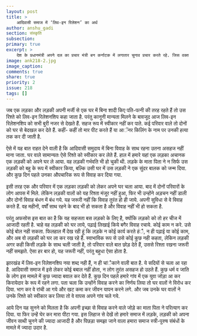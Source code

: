 ```yaml
---
layout: post
title: >
    आदिवासी समाज में ‘लिव-इन रिलेशन’ का अर्थ
author: anshu_gadi
section: संस्कृति
subsection:
primary: true
excerpt: >
    देश के प्रधानमंत्री अपने दल का प्रचार मंत्री बन कर्नाटक में लगातार चुनाव प्रचार करते रहे. जिस वक्त मणिपुर जल रहा था, लोग मर रहे थे, उस वक्त वे बेशर्मी से वहां रोड शो कर रहे थे.
image: ank218-2.jpg
image_caption: 
comments: true
share: true
priority: 2
issue: 218
tags: []
---
```


जब एक लड़का और लड़की अपनी मर्जी से एक घर में बिना शादी किए पति-पत्नी की तरह रहते हैं तो उस रिश्ते को लिव-इन रिलेशनशिप कहा जाता है. परंतु कानूनी मान्यता मिलने के बावजूद आज लिव-इन रिलेशनशिप को सभी बुरी नजर से देखते हैं. सहज रूप में स्वीकार नहीं कर पाते. कई परिवार वाले तो दोनों को घर से बेदखल कर देते हैं. कहीं- कहीं तो मार पीट करते हैं या आॅनर किलिंग के नाम पर उनकी हत्या तक कर दी जाती है.

ऐसे में यह बात राहत देने वाली है कि आदिवासी समुदाय में बिना विवाह के साथ रहना उतना असहज नहीं माना जाता. घर वाले सामान्यतः ऐसे रिश्ते को स्वीकार कर लेते हैं. हाल में हमारे यहां एक लड़का अचानक एक लड़की को अपने घर ले आया. वह लड़की गर्भवति भी हो चुकी थी. लड़के के माता पिता ने न सिर्फ उस लड़की को बहु के रूप में स्वीकार किया, बल्कि उसी घर में उस लड़की ने एक सुंदर बालक को जन्म दिया. और कुछ दिन पहले उनका औपचारिक रूप से विवाह कर दिया गया.

इसी तरह एक और परिवार में एक लड़का लड़की को लेकर अपने घर चला आया. बाद में दोनों परिवारों के लोग आपस में मिले. लेकिन लड़की वालों को यह रिश्ता मंजूर नहीं हुआ, फिर भी उन्होंने अड़चन नहीं डाली और दोनों विवाह बंधन में बंध गये. यह जरूरी नहीं कि विवाह तुरंत हो ही जाये. अपनी सुविधा से वे विवाह करते हैं. वह महीनों, वर्षों साथ रहने के बाद भी हो सकता है और विवाह नहीं भी हो सकता है.

परंतु अफसोस इस बात का है कि यह सहजता बस लड़को के लिए है, क्योंकि लड़को को तो हर चीज में आजादी रहती है. चाहे वह लड़की को घर लाये, पढ़ाई लिखाई किये बगैर विवाह रचाये. कोई काम न करे. उसे कोई बोल नही सकता. फिलहाल मैं देख रही हूं कि लड़के न कोई कार्य करते हंै, न ही पढ़ाई या कोई काम, और अब वो लड़की को घर ला कर रख रहे हैं. स्वाभाविक रूप से उसे कोई कुछ नही कहता, लेकिन लड़की अगर कही किसी लड़के के साथ चली जाती है, तो परिवार वाले बात छोड़ देते हैं, उससे रिश्ता रखना जरूरी नहीं समझते. ऐसा हर बार हो, यह जरूरी नहीं, परंतु बहुधा ऐसा होता है.

झारखंड में लिव-इन रिलेशनशिप नया शब्द नही हैं, न ही चांैकाने वाली बात है. ये सदियों से चला आ रहा है. आदिवासी समाज में इसे लेकर कोई बबाल नहीं होता, न लोग तुरंत असहज हो उठते हैं. कुछ धर्म व जाति के लोग इस मामले में कुछ ज्यादा बवाल कर देते हैं. कुछ दिन पहले हमारे गांव में एक युवा जोड़ा आ कर किरायेदार के रूप में रहने लगा. पता चला कि उन्होंने विवाह करने का निर्णय लिया तो घर वालों ने विरोध कर दिया. भाग कर वे रांची आ गये और खट कमा कर जीवन यापन करने लगे. और जब उनके घर वालों ने उनके रिश्ते को स्वीकार कर लिया तो वे वापस अपने गांव चले गये.

आये दिन यह सुनने को मिलता है कि अपनी इच्छा से विवाह करने वाले जोड़े का माता पिता ने परित्याग कर दिया. या फिर उन्हें घेर कर मारा पीटा गया. इस लिहाज से देखें तो हमारे समाज में लड़के, लड़की को अपना जीवन साथी चुनने की ज्यादा आजादी है और पिछड़ा समझा जाने वाला हमारा समाज स्त्री-पुरुष संबंधों के मामले में ज्यादा उदार है.